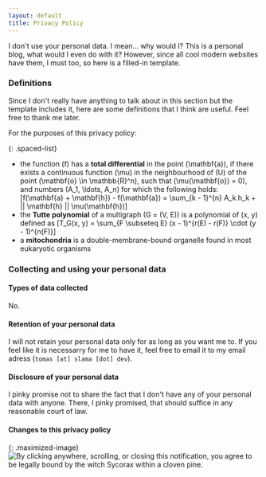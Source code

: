 ```yaml
---
layout: default
title: Privacy Policy
---
```


I don't use your personal data. I mean... why would I? This is a personal blog, what would I even do with it? However, since all cool modern websites have them, I must too, so here is a filled-in template.

### Definitions
Since I don't really have anything to talk about in this section but the template includes it, here are some definitions that I think are useful. Feel free to thank me later.

For the purposes of this privacy policy:

{: .spaced-list}
- the function \(f\) has a **total differential** in the point \(\mathbf{a}\), if there exists a continuous function \(\mu\) in the neighbourhood of \(U\) of the point \(\mathbf{o} \in \mathbb{R}^n\), such that \(\mu(\mathbf{o}) = 0\), and numbers \(A_1, \ldots, A_n\) for which the following holds: \[f(\mathbf{a} + \mathbf{h}) - f(\mathbf{a}) = \sum_{k - 1}^{n} A_k h_k + || \mathbf{h} || \mu(\mathbf{h})\]
- the **Tutte polynomial** of a multigraph \(G = (V, E)\) is a polynomial of \(x, y\) defined as \[T_G(x, y) = \sum_{F \subseteq E} (x - 1)^{r(E) - r(F)} \cdot (y - 1)^{n(F)}\]
- a **mitochondria** is a double-membrane-bound organelle found in most eukaryotic organisms

### Collecting and using your personal data

#### Types of data collected
No.

#### Retention of your personal data
I will not retain your personal data only for as long as you want me to. If you feel like it is necessarry for me to have it, feel free to email it to my email adress (`tomas [at] slama [dot] dev`).

#### Disclosure of your personal data
I pinky promise not to share the fact that I don't have any of your personal data with anyone. There, I pinky promised, that should suffice in any reasonable court of law.

#### Changes to this privacy policy

{: .maximized-image}
![By clicking anywhere, scrolling, or closing this notification, you agree to be legally bound by the witch Sycorax within a cloven pine.](/assets/gdpr.webp)
